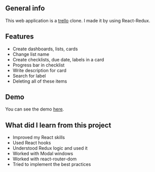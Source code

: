 ## General info
This web application is a [trello](https://trello.com) clone.
I made it by using React-Redux.

## Features
- Create dashboards, lists, cards
- Change list name
- Create checklists, due date, labels in a card
- Progress bar in checklist
- Write description for card
- Search for label
- Deleting all of these items

## Demo
You can see the demo [here](https://react-redux-trello.herokuapp.com/).

## What did I learn from this project
- Improved my React skills
- Used React hooks
- Understood Redux logic and used it
- Worked with Modal windows
- Worked with react-router-dom
- Tried to implement the best practices
